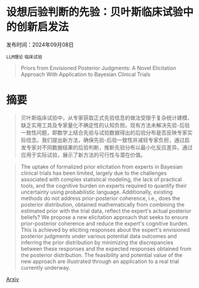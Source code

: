 # 设想后验判断的先验：贝叶斯临床试验中的创新启发法

发布时间：2024年09月08日

`LLM理论` `临床试验`

> Priors from Envisioned Posterior Judgments: A Novel Elicitation Approach With Application to Bayesian Clinical Trials

# 摘要

> 贝叶斯临床试验中，从专家获取正式先验信息的做法受限于复杂统计建模、缺乏实用工具及专家量化不确定性的认知负担。现有方法未解决先验-后验一致性问题，即数学上结合先验与试验数据得出的后验分布是否反映专家实际信念。我们提出新方法，确保先验-后验一致性并减轻专家负担，通过启发专家对不同数据结果的后验判断，推断先验分布以最小化反应差异。通过应用于实际试验，展示了新方法的可行性与潜在价值。

> The uptake of formalized prior elicitation from experts in Bayesian clinical trials has been limited, largely due to the challenges associated with complex statistical modeling, the lack of practical tools, and the cognitive burden on experts required to quantify their uncertainty using probabilistic language. Additionally, existing methods do not address prior-posterior coherence, i.e., does the posterior distribution, obtained mathematically from combining the estimated prior with the trial data, reflect the expert's actual posterior beliefs? We propose a new elicitation approach that seeks to ensure prior-posterior coherence and reduce the expert's cognitive burden. This is achieved by eliciting responses about the expert's envisioned posterior judgments under various potential data outcomes and inferring the prior distribution by minimizing the discrepancies between these responses and the expected responses obtained from the posterior distribution. The feasibility and potential value of the new approach are illustrated through an application to a real trial currently underway.

[Arxiv](https://arxiv.org/abs/2409.05271)
